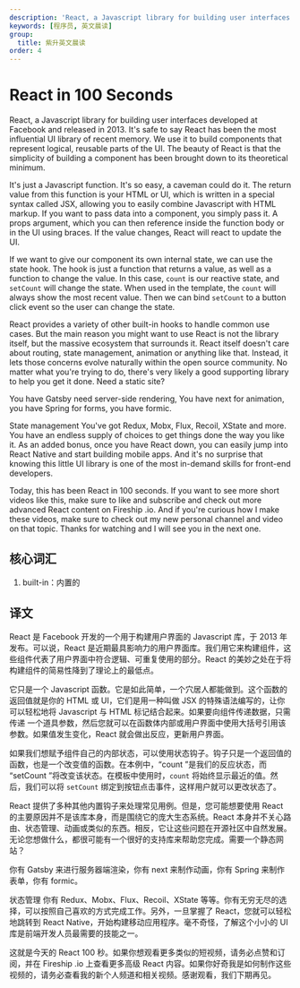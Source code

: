 ```yaml
---
description: 'React, a Javascript library for building user interfaces developed at Facebook and released in 2013.'
keywords: [程序员, 英文晨读]
group:
  title: 紫升英文晨读
order: 4
---
```


# React in 100 Seconds

React, a Javascript library for building user interfaces developed at Facebook and released in 2013. It's safe to say React has been the most influential UI library of recent memory. We use it to build components that represent logical, reusable parts of the UI. The beauty of React is that the simplicity of building a component has been brought down to its theoretical minimum.

It's just a Javascript function. It's so easy, a caveman could do it. The return value from this function is your HTML or UI, which is written in a special syntax called JSX, allowing you to easily combine Javascript with HTML markup. If you want to pass data into a component, you simply pass it. A props argument, which you can then reference inside the function body or in the UI using braces. If the value changes, React will react to update the UI.

If we want to give our component its own internal state, we can use the state hook. The hook is just a function that returns a value, as well as a function to change the value. In this case, `count` is our reactive state, and `setCount` will change the state. When used in the template, the `count` will always show the most recent value. Then we can bind `setCount` to a button click event so the user can change the state.

React provides a variety of other built-in hooks to handle common use cases. But the main reason you might want to use React is not the library itself, but the massive ecosystem that surrounds it. React itself doesn't care about routing, state management, animation or anything like that. Instead, it lets those concerns evolve naturally within the open source community. No matter what you're trying to do, there's very likely a good supporting library to help you get it done. Need a static site?

You have Gatsby need server-side rendering, You have next for animation, you have Spring for forms, you have formic.

State management You've got Redux, Mobx, Flux, Recoil, XState and more. You have an endless supply of choices to get things done the way you like it. As an added bonus, once you have React down, you can easily jump into React Native and start building mobile apps. And it's no surprise that knowing this little UI library is one of the most in-demand skills for front-end developers.

Today, this has been React in 100 seconds. If you want to see more short videos like this, make sure to like and subscribe and check out more advanced React content on Fireship .io. And if you're curious how I make these videos, make sure to check out my new personal channel and video on that topic. Thanks for watching and I will see you in the next one.

## 核心词汇

1. built-in：内置的

## 译文

React 是 Facebook 开发的一个用于构建用户界面的 Javascript 库，于 2013 年发布。可以说，React 是近期最具影响力的用户界面库。我们用它来构建组件，这些组件代表了用户界面中符合逻辑、可重复使用的部分。React 的美妙之处在于将构建组件的简易性降到了理论上的最低点。

它只是一个 Javascript 函数。它是如此简单，一个穴居人都能做到。这个函数的返回值就是你的 HTML 或 UI，它们是用一种叫做 JSX 的特殊语法编写的，让你可以轻松地将 Javascript 与 HTML 标记结合起来。如果要向组件传递数据，只需传递 一个道具参数，然后您就可以在函数体内部或用户界面中使用大括号引用该参数。如果值发生变化，React 就会做出反应，更新用户界面。

如果我们想赋予组件自己的内部状态，可以使用状态钩子。钩子只是一个返回值的函数，也是一个改变值的函数。在本例中，“count ”是我们的反应状态，而 “setCount ”将改变该状态。在模板中使用时，`count` 将始终显示最近的值。然后，我们可以将 `setCount` 绑定到按钮点击事件，这样用户就可以更改状态了。

React 提供了多种其他内置钩子来处理常见用例。但是，您可能想要使用 React 的主要原因并不是该库本身，而是围绕它的庞大生态系统。React 本身并不关心路由、状态管理、动画或类似的东西。相反，它让这些问题在开源社区中自然发展。无论您想做什么，都很可能有一个很好的支持库来帮助您完成。需要一个静态网站？

你有 Gatsby 来进行服务器端渲染，你有 next 来制作动画，你有 Spring 来制作表单，你有 formic。

状态管理 你有 Redux、Mobx、Flux、Recoil、XState 等等。你有无穷无尽的选择，可以按照自己喜欢的方式完成工作。另外，一旦掌握了 React，您就可以轻松地跳转到 React Native，开始构建移动应用程序。毫不奇怪，了解这个小小的 UI 库是前端开发人员最需要的技能之一。

这就是今天的 React 100 秒。如果你想观看更多类似的短视频，请务必点赞和订阅，并在 Fireship .io 上查看更多高级 React 内容。如果你好奇我是如何制作这些视频的，请务必查看我的新个人频道和相关视频。感谢观看，我们下期再见。
